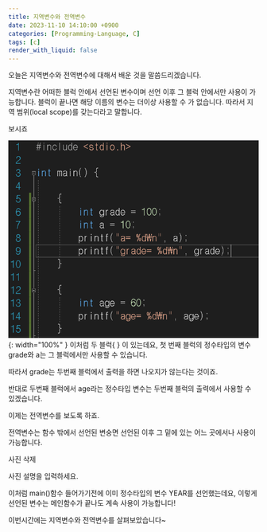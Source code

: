 ```yaml
---
title: 지역변수와 전역변수
date: 2023-11-10 14:10:00 +0900
categories: [Programming-Language, C]
tags: [c]
render_with_liquid: false
---
```


오늘은 지역변수와 전역변수에 대해서 배운 것을 말씀드리겠습니다.

지역변수란 어떠한 블럭 안에서 선언된 변수이며 선언 이후 그 블럭 안에서만 사용이 가능합니다. 블럭이 끝나면 해당 이름의 변수는 더이상 사용할 수 가 없습니다. 따라서 지역 범위(local scope)를 갖는다라고 말합니다.

보시죠

![Desktop View](/assets/img/Programming-Language/C/Global-Local-Variables/1.png){: width="100%" }
이처럼 두 블럭{ } 이 있는데요, 첫 번째 블럭의 정수타입의 변수 grade와 a는 그 블럭에서만 사용할 수 있습니다.

따라서 grade는 두번째 블럭에서 출력을 하면 나오지가 않는다는 것이죠.

반대로 두번째 블럭에서 age라는 정수타입 변수는 두번째 블럭의 출력에서 사용할 수 있겠습니다.

이제는 전역변수를 보도록 하죠.

전역변수는 함수 밖에서 선언된 변숭면 선언된 이후 그 밑에 있는 어느 곳에서나 사용이 가능합니다.

사진 삭제

사진 설명을 입력하세요.

이처럼 main()함수 들어가기전에 이미 정수타입의 변수 YEAR를 선언했는데요, 이렇게 선언된 변수는 메인함수가 끝나도 계속 사용이 가능합니다!

이번시간에는 지역변수와 전역변수를 살펴보았습니다~
